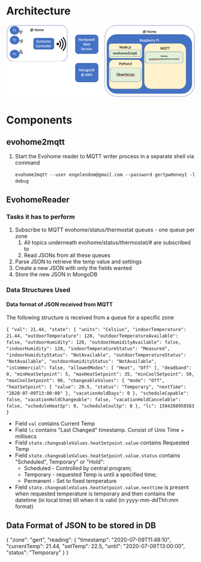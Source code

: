 # Architecture

![image](image.png)

# Components

## evohome2mqtt

1. Start the Evohome reader to MQTT writer process in a separate shell via command

   `evohome2mqtt --user engelendom@gmail.com --password gertpwHoney1 -l debug`

## EvohomeReader

### Tasks it has to perform

1. Subscribe to MQTT evohome/status/thermostat queues - one queue per zone
   1. All topics underneath evohome/status/thermostat/# are subscribed to
   2. Read JSONs from all these queues
2. Parse JSON to retrieve the temp value and settings
3. Create a new JSON with only the fields wanted
4. Store the new JSON in MongoDB

### Data Structures Used

#### Data format of JSON received from MQTT

The following structure is received from a queue for a specific zone

`{
  "val": 21.44,
  "state": {
    "units": "Celsius",
    "indoorTemperature": 21.44,
    "outdoorTemperature": 128,
    "outdoorTemperatureAvailable": false,
    "outdoorHumidity": 128,
    "outdootHumidityAvailable": false,
    "indoorHumidity": 128,
    "indoorTemperatureStatus": "Measured",
    "indoorHumidityStatus": "NotAvailable",
    "outdoorTemperatureStatus": "NotAvailable",
    "outdoorHumidityStatus": "NotAvailable",
    "isCommercial": false,
    "allowedModes": [
      "Heat",
      "Off"
    ],
    "deadband": 0,
    "minHeatSetpoint": 5,
    "maxHeatSetpoint": 35,
    "minCoolSetpoint": 50,
    "maxCoolSetpoint": 90,
    "changeableValues": {
      "mode": "Off",
      "heatSetpoint": {
        "value": 20.5,
        "status": "Temporary",
        "nextTime": "2020-07-09T13:00:00"
      },
      "vacationHoldDays": 0
    },
    "scheduleCapable": false,
    "vacationHoldChangeable": false,
    "vacationHoldCancelable": false,
    "scheduleHeatSp": 0,
    "scheduleCoolSp": 0
  },
  "lc": 1594288958583
}`

* Field `val` contains Current Temp
* Field `lc` contains "Last Changed" timestamp. Consist of Unix Time + millisecs
* Field `state.changeableValues.heatSetpoint.value` contains Requested Temp
* Field `state.changeableValues.heatSetpoint.value.status` contains "Scheduled", Temporary" or "Hold":
  * Scheduled - Controlled by central program;
  * Temporary - requested Temp is until a specified time;
  * Permanent - Set to fixed temperature
* Field `state.changeableValues.heatSetpoint.value.nexttime` is present when requested temperature is temporary and then contains the datetime (in local time) till when it is valid (in yyyy-mm-ddThh:mm format)

## Data Format of JSON to be stored in DB

{
  "zone": "gert",
  "reading": {
    "timestamp": "2020-07-09T11:48:10",
    "currentTemp": 21.44,
    "setTemp": 22.5,
    "until": "2020-07-09T13:00:00",
    "status": "Temporary"
  }
}


